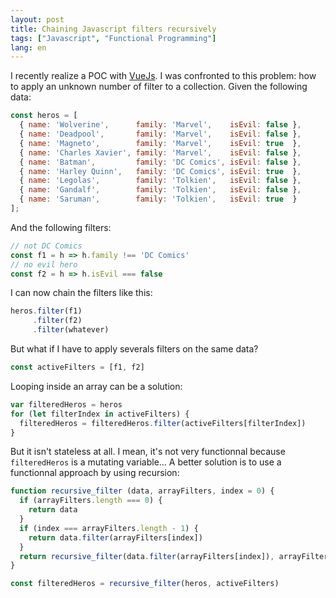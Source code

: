 ```yaml
---
layout: post
title: Chaining Javascript filters recursively
tags: ["Javascript", "Functional Programming"]
lang: en
---
```


I recently realize a POC with [VueJs](https://github.com/maxpou/find-a-room-vuejs2). I was confronted to this problem: how to apply an unknown number of filter to a collection.
Given the following data:

```javascript
const heros = [
  { name: 'Wolverine',      family: 'Marvel',    isEvil: false },
  { name: 'Deadpool',       family: 'Marvel',    isEvil: false },
  { name: 'Magneto',        family: 'Marvel',    isEvil: true  },
  { name: 'Charles Xavier', family: 'Marvel',    isEvil: false },
  { name: 'Batman',         family: 'DC Comics', isEvil: false },
  { name: 'Harley Quinn',   family: 'DC Comics', isEvil: true  },
  { name: 'Legolas',        family: 'Tolkien',   isEvil: false },
  { name: 'Gandalf',        family: 'Tolkien',   isEvil: false },
  { name: 'Saruman',        family: 'Tolkien',   isEvil: true  }
];
```

And the following filters:

```js
// not DC Comics
const f1 = h => h.family !== 'DC Comics'
// no evil hero
const f2 = h => h.isEvil === false
```

I can now chain the filters like this:

```js
heros.filter(f1)
     .filter(f2)
     .filter(whatever)
```

But what if I have to apply severals filters on the same data?

```js
const activeFilters = [f1, f2]
```

Looping inside an array can be a solution:

```js
var filteredHeros = heros
for (let filterIndex in activeFilters) {
  filteredHeros = filteredHeros.filter(activeFilters[filterIndex])
}
```

But it isn't stateless at all. I mean, it's not very functionnal because `filteredHeros` is a mutating variable...
A better solution is to use a functionnal approach by using recursion:

```js
function recursive_filter (data, arrayFilters, index = 0) {
  if (arrayFilters.length === 0) {
    return data
  }
  if (index === arrayFilters.length - 1) {
    return data.filter(arrayFilters[index])
  }
  return recursive_filter(data.filter(arrayFilters[index]), arrayFilters, (index + 1))
}
```

```js
const filteredHeros = recursive_filter(heros, activeFilters)
```
